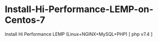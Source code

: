 # Install-Hi-Performance-LEMP-on-Centos-7
Install Hi Performance LEMP (Linux+NGINX+MySQL+PHP) [ php v7.4 ]

